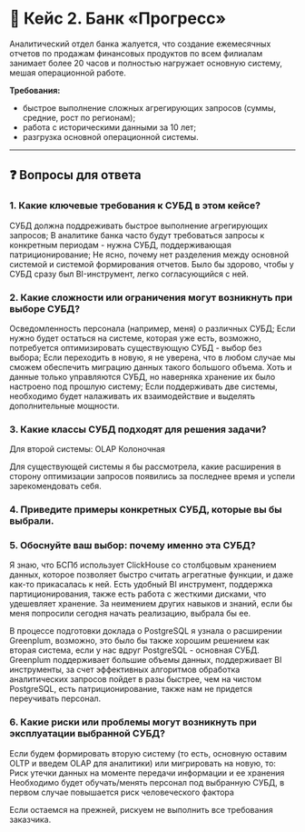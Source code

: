 # 🏦 Кейс 2. Банк «Прогресс»

Аналитический отдел банка жалуется, что создание ежемесячных отчетов по продажам финансовых продуктов по всем филиалам занимает более 20 часов и полностью нагружает основную систему, мешая операционной работе.  

**Требования:**  
- быстрое выполнение сложных агрегирующих запросов (суммы, средние, рост по регионам);  
- работа с историческими данными за 10 лет;  
- разгрузка основной операционной системы.  

---

## ❓ Вопросы для ответа

### 1. Какие ключевые требования к СУБД в этом кейсе? 
 СУБД должна поддреживать быстрое выполнение агрегирующих запросов;
 В аналитике банка часто будут требоваться запросы к конкретным периодам - нужна СУБД, поддерживающая патриционирование;
Не ясно, почему нет разделения между основной системой и системой формирования отчетов.
Было бы здорово, чтобы у СУБД сразу был BI-инструмент, легко согласующийся с ней. 

### 2. Какие сложности или ограничения могут возникнуть при выборе СУБД? 
Осведомленность персонала (например, меня) о различных СУБД;
Если нужно будет остаться на системе, которая уже есть, возможно, потребуется оптимизировать существующую СУБД - выбор без выбора;
Если переходить в новую, я не уверена, что в любом случае мы сможем обеспечить миграцию данных такого большого объема. Хоть и данные только управляются СУБД, но наверняка хранение их было настроено под прошлую систему;
Если поддерживать две системы, необходимо будет налаживать их взаимодействие и выделять дополнительные мощности.

### 3. Какие классы СУБД подходят для решения задачи?  
Для второй системы:
OLAP
Колоночная

Для существующей системы я бы рассмотрела, какие расширения в сторону оптимизации запросов появились за последнее время и успели зарекомендовать себя.

### 4. Приведите примеры конкретных СУБД, которые вы бы выбрали.  
### 5. Обоснуйте ваш выбор: почему именно эта СУБД?  
Я знаю, что БСПб использует ClickHouse со столбцовым хранением данных, которое позволяет быстро считать агрегатные функции, и даже как-то прикасалась к ней. Есть удобный BI инструмент, поддержка партиционирования, также есть работа с жесткими дисками, что удешевляет хранение. За неимением других навыков и знаний, если бы меня попросили сегодня начать реализацию, выбрала бы ее.

В процессе подготовки доклада о PostgreSQL я узнала о расширении Greenplum, возможно, это было бы также хорошим решением как вторая система, если у нас вдруг PostgreSQL - основная СУБД. Greenplum поддерживает большие объемы данных, поддерживает BI инструменты, за счет эффективных алгоритмов обработка аналитических запросов пойдет в разы быстрее, чем на чистом PostgreSQL, есть патриционирование, также нам не придется переучивать персонал.

### 6. Какие риски или проблемы могут возникнуть при эксплуатации выбранной СУБД?  
Если будем формировать вторую систему (то есть, основную оставим OLTP и введем OLAP для аналитики) или мигрировать на новую, то:
Риск утечки данных на моменте передачи информации и ее хранения
Необходимо будет обучать/менять персонал под выбранную СУБД, в первом случае повышается риск человеческого фактора

Если остаемся на прежней, рискуем не выполнить все требования заказчика.
